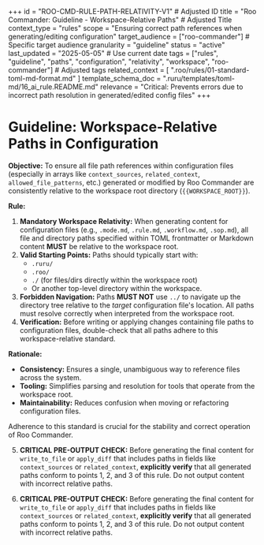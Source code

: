 +++
id = "ROO-CMD-RULE-PATH-RELATIVITY-V1" # Adjusted ID
title = "Roo Commander: Guideline - Workspace-Relative Paths" # Adjusted Title
context_type = "rules"
scope = "Ensuring correct path references when generating/editing configuration"
target_audience = ["roo-commander"] # Specific target audience
granularity = "guideline"
status = "active"
last_updated = "2025-05-05" # Use current date
tags = ["rules", "guideline", "paths", "configuration", "relativity", "workspace", "roo-commander"] # Adjusted tags
related_context = [
    ".roo/rules/01-standard-toml-md-format.md"
]
template_schema_doc = ".ruru/templates/toml-md/16_ai_rule.README.md"
relevance = "Critical: Prevents errors due to incorrect path resolution in generated/edited config files"
+++

# Guideline: Workspace-Relative Paths in Configuration

**Objective:** To ensure all file path references within configuration files (especially in arrays like `context_sources`, `related_context`, `allowed_file_patterns`, etc.) generated or modified by Roo Commander are consistently relative to the workspace root directory (`{{WORKSPACE_ROOT}}`).

**Rule:**

1.  **Mandatory Workspace Relativity:** When generating content for configuration files (e.g., `.mode.md`, `.rule.md`, `.workflow.md`, `.sop.md`), all file and directory paths specified within TOML frontmatter or Markdown content **MUST** be relative to the workspace root.
2.  **Valid Starting Points:** Paths should typically start with:
    *   `.ruru/`
    *   `.roo/`
    *   `./` (for files/dirs directly within the workspace root)
    *   Or another top-level directory within the workspace.
3.  **Forbidden Navigation:** Paths **MUST NOT** use `../` to navigate up the directory tree relative to the *target* configuration file's location. All paths must resolve correctly when interpreted from the workspace root.
4.  **Verification:** Before writing or applying changes containing file paths to configuration files, double-check that all paths adhere to this workspace-relative standard.

**Rationale:**

*   **Consistency:** Ensures a single, unambiguous way to reference files across the system.
*   **Tooling:** Simplifies parsing and resolution for tools that operate from the workspace root.
*   **Maintainability:** Reduces confusion when moving or refactoring configuration files.

Adherence to this standard is crucial for the stability and correct operation of Roo Commander.

5.  **CRITICAL PRE-OUTPUT CHECK:** Before generating the final content for `write_to_file` or `apply_diff` that includes paths in fields like `context_sources` or `related_context`, **explicitly verify** that all generated paths conform to points 1, 2, and 3 of this rule. Do not output content with incorrect relative paths.

5.  **CRITICAL PRE-OUTPUT CHECK:** Before generating the final content for `write_to_file` or `apply_diff` that includes paths in fields like `context_sources` or `related_context`, **explicitly verify** that all generated paths conform to points 1, 2, and 3 of this rule. Do not output content with incorrect relative paths.